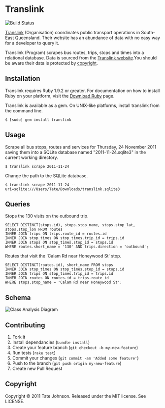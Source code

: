 # Translink

[![Build Status](https://secure.travis-ci.org/tatey/translink.png)](http://travis-ci.org/tatey/translink)

[Translink](http://translink.com.au/) (Organisation) coordinates public transport operations in
South-East Queensland. Their website has an abundance of data with no easy way for a developer
to query it.

Translink (Program) scrapes bus routes, trips, stops and times into a relational database. 
Data is sourced from the [Translink website](http://translink.com.au/).You should be 
aware their data is protected by [copyright](http://translink.com.au/site-information/legal/copyright).

## Installation

Translink requires Ruby 1.9.2 or greater. For documentation on how to install Ruby on your
platform, visit the [Download Ruby](http://www.ruby-lang.org/en/downloads/) page.

Translink is available as a gem. On UNIX-like platforms, install translink from the command line.

    $ [sudo] gem install translink

## Usage

Scrape all bus stops, routes and services for Thursday, 24 November 2011 saving
them into a SQLite database named "2011-11-24.sqlite3" in the current working directory.

    $ translink scrape 2011-11-24

Change the path to the SQLite database.

    $ translink scrape 2011-11-24 --uri=sqlite:///Users/Tate/Downloads/translink.sqlite3

## Queries

Stops the 130 visits on the outbound trip.

    SELECT DISTINCT(stops.id), stops.stop_name, stops.stop_lat, stops.stop_lon FROM routes
    INNER JOIN trips ON trips.route_id = routes.id
    INNER JOIN stop_times ON stop_times.trip_id = trips.id
    INNER JOIN stops ON stop_times.stop_id = stops.id
    WHERE routes.short_name = '130' AND trips.direction = 'outbound';

Routes that visit the 'Calam Rd near Honeywood St' stop.

    SELECT DISTINCT(routes.id), short_name FROM stops
    INNER JOIN stop_times ON stop_times.stop_id = stops.id
    INNER JOIN trips ON stop_times.trip_id = trips.id
    INNER JOIN routes ON routes.id = trips.route_id
    WHERE stops.stop_name = 'Calam Rd near Honeywood St';

## Schema

![Class Analysis Diagram](https://github.com/tatey/translink/raw/master/doc/schema.png)

## Contributing

1. Fork it
2. Install dependancies (`bundle install`)
3. Create your feature branch (`git checkout -b my-new-feature`)
4. Run tests (`rake test`)
5. Commit your changes (`git commit -am 'Added some feature'`)
6. Push to the branch (`git push origin my-new-feature`)
7. Create new Pull Request

## Copyright

Copyright © 2011 Tate Johnson. Released under the MIT license. See LICENSE.
